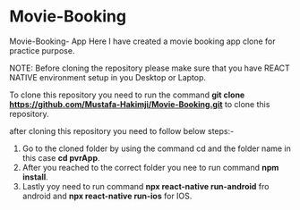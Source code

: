 # Movie-Booking
Movie-Booking- App
Here I have created a movie booking app clone for practice purpose.

NOTE: Before cloning the repository please make sure that you have REACT NATIVE environment setup in you Desktop or Laptop.

To clone this repository you need to run the command **git clone https://github.com/Mustafa-Hakimji/Movie-Booking.git** to clone this repository.

after cloning this repository you need to follow below steps:-

1. Go to the cloned folder by using the command cd and the folder name in this case **cd pvrApp**.
2. After you reached to the correct folder you nee to run command **npm install**.
3. Lastly yoy need to run command **npx react-native run-android** fro android and **npx react-native run-ios** for IOS.
